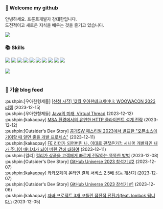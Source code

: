 ### 👋 Welcome my github

안녕하세요. 프론트개발자 강대한입니다.
<br>
도전적이고 새로운 지식을 배우는 것을 즐기고 있습니다.

<!--
![header](https://capsule-render.vercel.app/api?type=Waving&color=auto&height=300&section=header&text=Welcome&fontAlignY=40&desc=KangDaeHan%20github%20&descSize=20&descAlignY=55&animation=fadeIn&fontSize=90)

**KangDaeHan/KangDaeHan** is a ✨ _special_ ✨ repository because its `README.md` (this file) appears on your GitHub profile.

Here are some ideas to get you started:

- 🔭 I’m currently working on ...
- 🌱 I’m currently learning ...
- 👯 I’m looking to collaborate on ...
- 🤔 I’m looking for help with ...
- 💬 Ask me about ...
- 📫 How to reach me: ...
- 😄 Pronouns: ...
- ⚡ Fun fact: ...
-->

<a href="https://twinfamily.github.io" target="_blank"><img src="https://img.shields.io/badge/Blog-121D33?style=flat-square&logo=blogger&logoColor=ffffff"/></a>

### :books: Skills
<a href="#" target="_blank"><img src="https://img.shields.io/badge/React-61DAFB?style=flat-square&logo=react&logoColor=ffffff"/></a>
<a href="#" target="_blank"><img src="https://img.shields.io/badge/Html5-E34F26?style=flat-square&logo=html5&logoColor=ffffff"/></a>
<a href="#" target="_blank"><img src="https://img.shields.io/badge/Javascript-F7DF1E?style=flat-square&logo=javascript&logoColor=ffffff"/></a>
<a href="#" target="_blank"><img src="https://img.shields.io/badge/Cssmodules-000000?style=flat-square&logo=cssmodules&logoColor=ffffff"/></a>
<a href="#" target="_blank"><img src="https://img.shields.io/badge/Node.js-339933?style=flat-square&logo=nodedotjs&logoColor=ffffff"/></a>
<a href="#" target="_blank"><img src="https://img.shields.io/badge/Typescript-3178C6?style=flat-square&logo=typescript&logoColor=ffffff"/></a>
<a href="#" target="_blank"><img src="https://img.shields.io/badge/Git-F05032?style=flat-square&logo=git&logoColor=ffffff"/></a>
<a href="#" target="_blank"><img src="https://img.shields.io/badge/Gitlab-FC6D26?style=flat-square&logo=gitlab&logoColor=ffffff"/></a>
<a href="#" target="_blank"><img src="https://img.shields.io/badge/Webpack-8DD6F9?style=flat-square&logo=webpack&logoColor=ffffff"/></a>
<a href="#" target="_blank"><img src="https://img.shields.io/badge/Vite-646CFF?style=flat-square&logo=vite&logoColor=ffffff"/></a>
<br><br>
<img src="https://github-readme-stats.vercel.app/api/top-langs/?username=KangDaeHan&layout=compact">
<br><br>
### :round_pushpin: 기술 blog feed
<!-- BLOG-POST-LIST:START --><div>:pushpin:[우아한형제들] <a target="_blank" href="https://techblog.woowahan.com/15488/">[신청 시작] 12월 우아한테크세미나: WOOWACON 2023 리캡</a> (2023-12-15)</div><div>:pushpin:[우아한형제들] <a target="_blank" href="https://techblog.woowahan.com/15398/">Java의 미래, Virtual Thread</a> (2023-12-12)</div><div>:pushpin:[kakaopay] <a target="_blank" href="https://tech.kakaopay.com/post/make-http-client-design-flexible/">MSA 환경에서의 유연한 HTTP 클라이언트 설계 전략</a> (2023-12-12)</div><div>:pushpin:[Outsider's Dev Story] <a target="_blank" href="https://blog.outsider.ne.kr/1697">공개SW 페스티벌 2023에서 발표한 &quot;오픈소스에 기여할 때 알면 좋을 개발 프로세스&quot;</a> (2023-12-11)</div><div>:pushpin:[kakaopay] <a target="_blank" href="https://tech.kakaopay.com/post/paytalks-with-krew-fe/">FE 리더가 되어버린 나, 이대로 괜찮은가?: 시니어 개발자인 내가 주니어 매니저가 되어 버린 건에 대하여</a> (2023-12-11)</div><div>:pushpin:[컬리] <a target="_blank" href="http://thefarmersfront.github.io/blog/tc-optimization/">컬리가 상품을 고객에게 빠르게 전달하는 똑똑한 방법</a> (2023-12-08)</div><div>:pushpin:[Outsider's Dev Story] <a target="_blank" href="https://blog.outsider.ne.kr/1696">GitHub Universe 2023 참석기 #2</a> (2023-12-07)</div><div>:pushpin:[kakaopay] <a target="_blank" href="https://tech.kakaopay.com/post/improve-service-performance/">카카오페이 온라인 결제 서비스 2.5배 성능 개선기</a> (2023-12-07)</div><div>:pushpin:[Outsider's Dev Story] <a target="_blank" href="https://blog.outsider.ne.kr/1695">GitHub Universe 2023 참석기 #1</a> (2023-12-06)</div><div>:pushpin:[kakaopay] <a target="_blank" href="https://tech.kakaopay.com/post/kotlin-migration/">자바 프로젝트 3개 코틀린 점진적 전환기&lpar;feat. lombok 됩니다.&rpar;</a> (2023-12-05)</div><!-- BLOG-POST-LIST:END -->

<!-- ![Anurag's GitHub stats](https://github-readme-stats.vercel.app/api?username=KangDaeHan&show_icons=true&theme=radical) -->
<!--
### 📫 Blog
<table><tbody><tr>
<td>
    <a href="https://yeonyeon.tistory.com/312">
        <div>[인프콘 후기] 2023 INFCON </div>
    </a>
    <div>1. 인프콘에 참가하다 🙂 어떻게 참가할 수 있었는가 때는 2023년 7월 18일 12시 48분. 인프콘 추첨 결과 공개까지 12... </div>
    <div>23.08.16</div>
</td>
<td>
    <a href="https://yeonyeon.tistory.com/311">
        <img width="100%" src="/img/8066187260670780795.png"/><br/>
        <div>[Git] 머지 커밋 revert 하기 </div>
    </a>
    <div>🤔 git revert란? git revert란 일부 기존의 커밋들을 되돌리는 작업이다. git reset과는 다른 것이, git reset은 기... </div>
    <div>23.08.13</div>
</td>
<td>
    <a href="https://yeonyeon.tistory.com/310">
        <img width="100%" src="/img/9188834980247484156.png"/><br/>
        <div>[Spring Batch] 개념부터 코드까지 </div>
    </a>
    <div>목차 1. Spring Batch란? 2. Spring Batch 구조 3. 기본적인 세팅 4. Job, Step 5. ItemReader, ItemProcessor,  ItemW... </div>
    <div>23.07.21</div>
</td>
</tr>
</tbody></table>
-->

